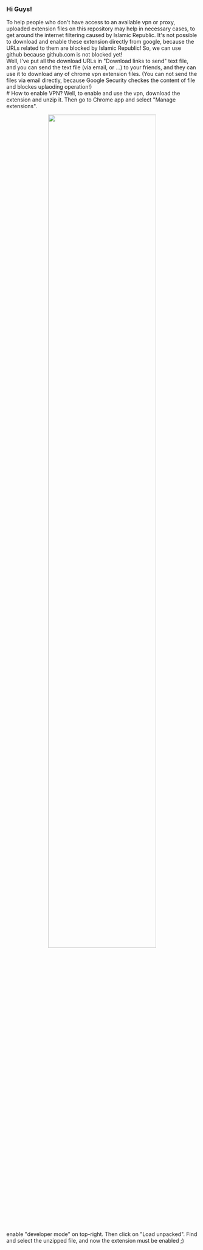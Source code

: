 
<h3>
Hi Guys!
</h3>
To help people who don't have access to an available vpn or proxy, uploaded extension files on this repository may help in necessary cases, to get around the internet filtering caused by Islamic Republic.
It's not possible to download and enable these extension directly from google, because the URLs related to them are blocked by Islamic Republic!
So, we can use github because github.com is not blocked yet!
<br />
Well, I've put all the download URLs in "Download links to send" text file, and you can send the text file (via email, or ...) to your friends, and they can use it to download any of chrome vpn extension files. (You can not send the files via email directly, because Google Security checkes the content of file and blockes uplaoding operation!)
<br />
# How to enable VPN?
Well, to enable and use the vpn, download the extension and unzip it. Then go to Chrome app and select "Manage extensions".

<p align='center'>
  <img src="https://github.com/AliirezaMohammadii/VPN-Extensions-for-Chrome/blob/main/images/select%20Manage%20extensions.png" width='75%' height='75%' />
</p>

enable "developer mode" on top-right. Then click on "Load unpacked". Find and select the unzipped file, and now the extension must be enabled ;)
